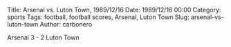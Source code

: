 Title: Arsenal vs. Luton Town, 1989/12/16
Date: 1989/12/16 00:00
Category: sports
Tags: football, football scores, Arsenal, Luton Town
Slug: arsenal-vs-luton-town
Author: carbonero


Arsenal 3 - 2 Luton Town
